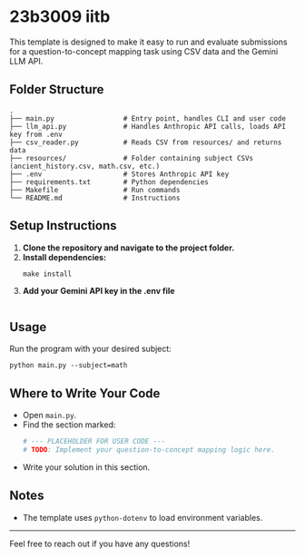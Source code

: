 # 23b3009 iitb

This template is designed to make it easy to run and evaluate submissions for a question-to-concept mapping task using CSV data and the Gemini LLM API.

## Folder Structure

```
.
├── main.py                 # Entry point, handles CLI and user code
├── llm_api.py              # Handles Anthropic API calls, loads API key from .env
├── csv_reader.py           # Reads CSV from resources/ and returns data
├── resources/              # Folder containing subject CSVs (ancient_history.csv, math.csv, etc.)
├── .env                    # Stores Anthropic API key
├── requirements.txt        # Python dependencies
├── Makefile                # Run commands
└── README.md               # Instructions
```

## Setup Instructions

1. **Clone the repository and navigate to the project folder.**
2. **Install dependencies:**
   ```
   make install
   ```
3. **Add your Gemini API key in the .env file**
     ```

## Usage

Run the program with your desired subject:

```
python main.py --subject=math
```

## Where to Write Your Code

- Open `main.py`.
- Find the section marked:
  ```python
  # --- PLACEHOLDER FOR USER CODE ---
  # TODO: Implement your question-to-concept mapping logic here.

  ```
- Write your solution in this section.

## Notes
- The template uses `python-dotenv` to load environment variables.
---

Feel free to reach out if you have any questions!
